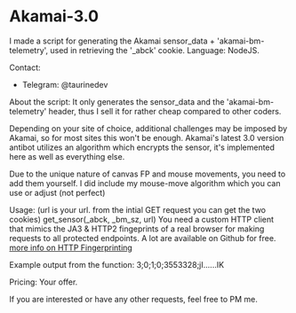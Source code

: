 # Akamai-3.0
I made a script for generating the Akamai sensor_data + 'akamai-bm-telemetry', used in retrieving the '_abck' cookie. Language: NodeJS.

Contact: 
- Telegram: @taurinedev

About the script:
It only generates the sensor_data and the 'akamai-bm-telemetry' header, thus I sell it for rather cheap compared to other coders.

Depending on your site of choice, additional challenges may be imposed by Akamai, so for most sites this won't be enough.
Akamai's latest 3.0 version antibot utilizes an algorithm which encrypts the sensor, it's implemented here as well as everything else.

Due to the unique nature of canvas FP and mouse movements, you need to add them yourself.
I did include my mouse-move algorithm which you can use or adjust (not perfect)

Usage:
(url is your url. from the intial GET request you can get the two cookies)
get_sensor(_abck, _bm_sz, url)
You need a custom HTTP client that mimics the JA3 & HTTP2 fingeprints of a real browser for making requests to all protected endpoints. A lot are available on Github for free.
[more info on HTTP Fingerprinting](https://tls.peet.ws)

Example output from the function:
3;0;1;0;3553328;jI......IK

Pricing:
Your offer.

If you are interested or have any other requests, feel free to PM me.


 

